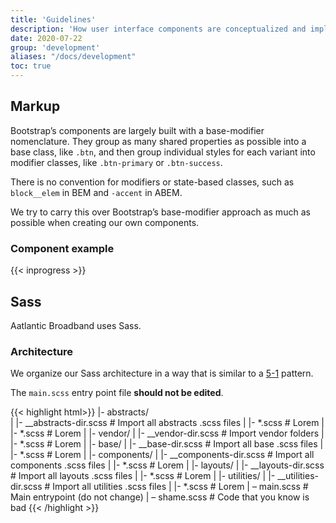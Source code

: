 ```yaml
---
title: 'Guidelines'
description: 'How user interface components are conceptualized and implemented.'
date: 2020-07-22
group: 'development'
aliases: "/docs/development"
toc: true
---
```


## Markup

Bootstrap’s components are largely built with a base-modifier nomenclature. They group as many shared properties as possible into a base class, like `.btn`, and then group individual styles for each variant into modifier classes, like `.btn-primary` or `.btn-success`.

There is no convention for modifiers or state-based classes, such as `block__elem` in BEM and `-accent` in ABEM.

We try to carry this over Bootstrap’s base-modifier approach as much as possible when creating our own components.

### Component example

{{< inprogress >}}

## Sass
Aatlantic Broadband uses Sass.

### Architecture

We organize our Sass architecture in a way that is similar to a [5-1](https://matthewelsom.com/blog/simple-scss-playbook.html) pattern.

The `main.scss` entry point file **should not be edited**.

{{< highlight html>}}
|- abstracts/                   
|	|- __abstracts-dir.scss     # Import all abstracts .scss files
|	|- *.scss                   # Lorem
|	|- *.scss                   # Lorem
|
|- vendor/
|	|- __vendor-dir.scss        # Import vendor folders
|	|- *.scss                   # Lorem
|
|- base/
|	|- __base-dir.scss          # Import all base .scss files
|	|- *.scss                   # Lorem
|
|- components/
|	|- __components-dir.scss    # Import all components .scss files
|	|- *.scss                   # Lorem
|
|- layouts/
|	|- __layouts-dir.scss       # Import all layouts .scss files
|	|- *.scss                   # Lorem
|
|- utilities/
|	|- __utilities-dir.scss     # Import all utilities .scss files
|	|- *.scss                   # Lorem
|
– main.scss                         # Main entrypoint (do not change)
|
– shame.scss                        # Code that you know is bad
{{< /highlight >}}
